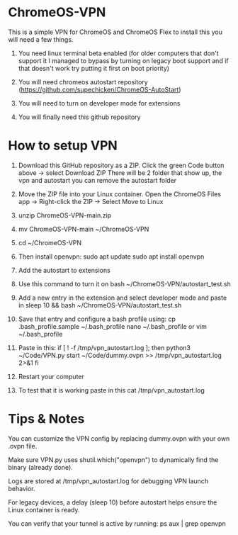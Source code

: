 # ChromeOS-VPN
This is a simple VPN for ChromeOS and ChromeOS Flex to install this you will need a few things.

1. You need linux terminal beta enabled (for older computers that don't support it I managed to bypass by turning on legacy boot support and if that doesn't work try putting it first on boot priority)

2. You will need chromeos autostart repository (https://github.com/supechicken/ChromeOS-AutoStart)

3. You will need to turn on developer mode for extensions

4. You will finally need this github repository

# How to setup VPN
1. Download this GitHub repository as a ZIP. Click the green Code button above → select Download ZIP There will be 2 folder that show up, the vpn and autostart you can remove the autostart folder

2. Move the ZIP file into your Linux container. Open the ChromeOS Files app → Right-click the ZIP → Select Move to Linux

3. unzip ChromeOS-VPN-main.zip

4. mv ChromeOS-VPN-main ~/ChromeOS-VPN

5. cd ~/ChromeOS-VPN

6. Then install openvpn:
sudo apt update
sudo apt install openvpn

7. Add the autostart to extensions

8. Use this command to turn it on bash ~/ChromeOS-VPN/autostart_test.sh

9. Add a new entry in the extension and select developer mode and paste in sleep 10 && bash ~/ChromeOS-VPN/autostart_test.sh

10. Save that entry and configure a bash profile using:
cp .bash_profile.sample ~/.bash_profile
nano ~/.bash_profile
or
vim ~/.bash_profile

12. Paste in this:
if [ ! -f /tmp/vpn_autostart.log ]; then
    python3 ~/Code/VPN.py start ~/Code/dummy.ovpn >> /tmp/vpn_autostart.log 2>&1
fi

13. Restart your computer

14. To test that it is working paste in this
cat /tmp/vpn_autostart.log

# Tips & Notes
You can customize the VPN config by replacing dummy.ovpn with your own .ovpn file.

Make sure VPN.py uses shutil.which("openvpn") to dynamically find the binary (already done).

Logs are stored at /tmp/vpn_autostart.log for debugging VPN launch behavior.

For legacy devices, a delay (sleep 10) before autostart helps ensure the Linux container is ready.

You can verify that your tunnel is active by running:
ps aux | grep openvpn
